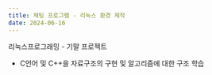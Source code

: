 ```yaml
---
title: 채팅 프로그램 - 리눅스 환경 제작
date: 2024-06-16 
---
```


리눅스프로그래밍 - 기말 프로젝트

<!--more-->

- C언어 및 C++을 자료구조의 구현 및 알고리즘에 대한 구조 학습
